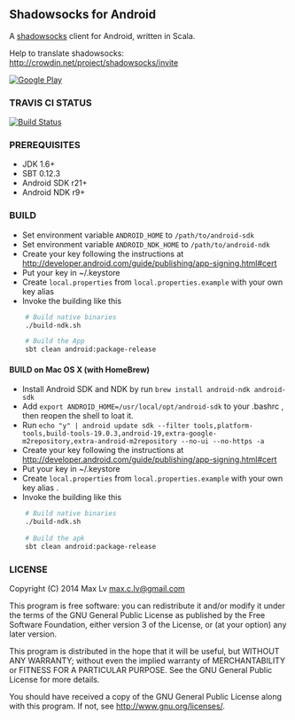 ## Shadowsocks for Android

A [shadowsocks](http://shadowsocks.org) client for Android, written in Scala.

Help to translate shadowsocks: http://crowdin.net/project/shadowsocks/invite

[![Google Play](http://developer.android.com/images/brand/en_generic_rgb_wo_45.png)](https://play.google.com/store/apps/details?id=com.github.shadowsocks)

### TRAVIS CI STATUS

[![Build Status](https://secure.travis-ci.org/shadowsocks/shadowsocks-android.png)](http://travis-ci.org/shadowsocks/shadowsocks-android)

### PREREQUISITES

* JDK 1.6+
* SBT 0.12.3
* Android SDK r21+
* Android NDK r9+

### BUILD

* Set environment variable `ANDROID_HOME` to `/path/to/android-sdk`
* Set environment variable `ANDROID_NDK_HOME` to `/path/to/android-ndk`
* Create your key following the instructions at http://developer.android.com/guide/publishing/app-signing.html#cert
* Put your key in ~/.keystore
* Create `local.properties` from `local.properties.example` with your own key alias
* Invoke the building like this

```bash
    # Build native binaries
    ./build-ndk.sh

    # Build the App
    sbt clean android:package-release
```

#### BUILD on Mac OS X (with HomeBrew)

* Install Android SDK and NDK by run `brew install android-ndk android-sdk`
* Add `export ANDROID_HOME=/usr/local/opt/android-sdk` to your .bashrc , then reopen the shell to loat it.
* Run `echo "y" | android update sdk --filter tools,platform-tools,build-tools-19.0.3,android-19,extra-google-m2repository,extra-android-m2repository --no-ui --no-https -a`
* Create your key following the instructions at http://developer.android.com/guide/publishing/app-signing.html#cert
* Put your key in ~/.keystore
* Create `local.properties` from `local.properties.example` with your own key alias .
* Invoke the building like this

```bash
    # Build native binaries
    ./build-ndk.sh
    
    # Build the apk
    sbt clean android:package-release
```

### LICENSE

Copyright (C) 2014 Max Lv <max.c.lv@gmail.com>

This program is free software: you can redistribute it and/or modify
it under the terms of the GNU General Public License as published by
the Free Software Foundation, either version 3 of the License, or
(at your option) any later version.

This program is distributed in the hope that it will be useful,
but WITHOUT ANY WARRANTY; without even the implied warranty of
MERCHANTABILITY or FITNESS FOR A PARTICULAR PURPOSE.  See the
GNU General Public License for more details.

You should have received a copy of the GNU General Public License
along with this program. If not, see <http://www.gnu.org/licenses/>.
